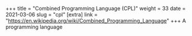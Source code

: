+++
title = "Combined Programming Language (CPL)"
weight = 33
date = 2021-03-06
slug = "cpl"
[extra]
link = "https://en.wikipedia.org/wiki/Combined_Programming_Language"
+++
A programming language

